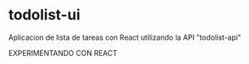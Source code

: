 # todolist-ui
Aplicacion de lista de tareas con React utilizando la API "todolist-api"

EXPERIMENTANDO CON REACT
